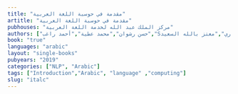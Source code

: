 ```yaml
---
title: "مقدمة في حوسبة اللغة العربية"
artitle: "مقدمة في حوسبة اللغة العربية"
pubhouses: "مركز الملك عبد الله لخدمة اللغة العربية"
authors: ["حسن رشوان","محمد عطية","أحمد راغب","Sسامح الأنصاري","معتز بالله السعيد"]
book: "true"
languages: "arabic"
layout: "single-books"
pubyears: "2019"
categories: ["NLP", "Arabic"]
tags: ["Introduction","Arabic", "language" ,"computing"]
slug: "italc"
---
```


